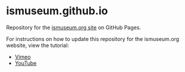 # ismuseum.github.io
Repository for the [ismuseum.org site](https://ismuseum.org) on GitHub Pages.

For instructions on how to update this repository for the ismuseum.org website, view the tutorial:
- [Vimeo](https://vimeo.com/1123485615)  
- [YouTube](https://youtu.be/FjPKdtlPovo)  
